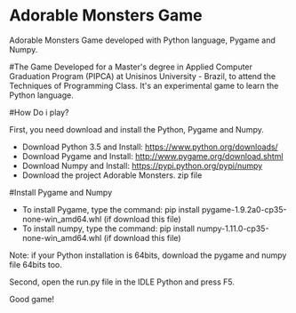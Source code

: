 # Adorable Monsters Game

Adorable Monsters Game developed with Python language, Pygame and Numpy.

#The Game
Developed for a Master's degree in Applied Computer Graduation Program (PIPCA) at Unisinos University - Brazil, to attend the Techniques of Programming Class. It's an experimental game to learn the Python language.


#How Do i play?

First, you need download and install the Python, Pygame and Numpy.

- Download Python 3.5 and Install: https://www.python.org/downloads/
- Download Pygame and Install: http://www.pygame.org/download.shtml
- Download Numpy and Install: https://pypi.python.org/pypi/numpy
- Download the project Adorable Monsters. zip file


#Install Pygame and Numpy

- To install Pygame, type the command: pip install pygame-1.9.2a0-cp35-none-win_amd64.whl (if download this file)
- To install numpy, type the command: pip install numpy-1.11.0-cp35-none-win_amd64.whl (if download this file)


Note: if your Python installation is 64bits, download the pygame and numpy file 64bits too.


Second, open the  run.py file in the IDLE Python  and press F5.

Good game!
